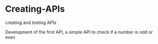 # Creating-APIs
creating and testing APIs

Development of the first API, a simple API to check if a number is odd or even
